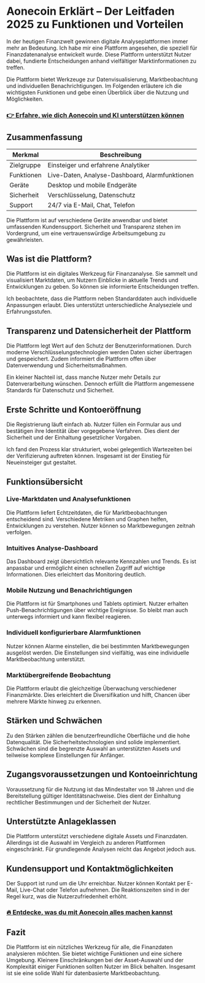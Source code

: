 # Aonecoin Erklärt – Der Leitfaden 2025 zu Funktionen und Vorteilen
   
In der heutigen Finanzwelt gewinnen digitale Analyseplattformen immer mehr an Bedeutung. Ich habe mir eine Plattform angesehen, die speziell für Finanzdatenanalyse entwickelt wurde. Diese Plattform unterstützt Nutzer dabei, fundierte Entscheidungen anhand vielfältiger Marktinformationen zu treffen.

Die Plattform bietet Werkzeuge zur Datenvisualisierung, Marktbeobachtung und individuellen Benachrichtigungen. Im Folgenden erläutere ich die wichtigsten Funktionen und gebe einen Überblick über die Nutzung und Möglichkeiten.

### [👉 Erfahre, wie dich Aonecoin und KI unterstützen können](https://t.co/NvaJJJMQkN)
## Zusammenfassung  
| Merkmal                   | Beschreibung                                    |
|--------------------------|------------------------------------------------|
| Zielgruppe               | Einsteiger und erfahrene Analytiker             |
| Funktionen               | Live-Daten, Analyse-Dashboard, Alarmfunktionen  |
| Geräte                   | Desktop und mobile Endgeräte                      |
| Sicherheit              | Verschlüsselung, Datenschutz                      |
| Support                 | 24/7 via E-Mail, Chat, Telefon                   |

Die Plattform ist auf verschiedene Geräte anwendbar und bietet umfassenden Kundensupport. Sicherheit und Transparenz stehen im Vordergrund, um eine vertrauenswürdige Arbeitsumgebung zu gewährleisten.

## Was ist die Plattform?  
Die Plattform ist ein digitales Werkzeug für Finanzanalyse. Sie sammelt und visualisiert Marktdaten, um Nutzern Einblicke in aktuelle Trends und Entwicklungen zu geben. So können sie informierte Entscheidungen treffen.

Ich beobachtete, dass die Plattform neben Standarddaten auch individuelle Anpassungen erlaubt. Dies unterstützt unterschiedliche Analyseziele und Erfahrungsstufen.

## Transparenz und Datensicherheit der Plattform  
Die Plattform legt Wert auf den Schutz der Benutzerinformationen. Durch moderne Verschlüsselungstechnologien werden Daten sicher übertragen und gespeichert. Zudem informiert die Plattform offen über Datenverwendung und Sicherheitsmaßnahmen.

Ein kleiner Nachteil ist, dass manche Nutzer mehr Details zur Datenverarbeitung wünschen. Dennoch erfüllt die Plattform angemessene Standards für Datenschutz und Sicherheit.

## Erste Schritte und Kontoeröffnung  
Die Registrierung läuft einfach ab. Nutzer füllen ein Formular aus und bestätigen ihre Identität über vorgegebene Verfahren. Dies dient der Sicherheit und der Einhaltung gesetzlicher Vorgaben.

Ich fand den Prozess klar strukturiert, wobei gelegentlich Wartezeiten bei der Verifizierung auftreten können. Insgesamt ist der Einstieg für Neueinsteiger gut gestaltet.

## Funktionsübersicht  
### Live-Marktdaten und Analysefunktionen  
Die Plattform liefert Echtzeitdaten, die für Marktbeobachtungen entscheidend sind. Verschiedene Metriken und Graphen helfen, Entwicklungen zu verstehen. Nutzer können so Marktbewegungen zeitnah verfolgen.

### Intuitives Analyse-Dashboard  
Das Dashboard zeigt übersichtlich relevante Kennzahlen und Trends. Es ist anpassbar und ermöglicht einen schnellen Zugriff auf wichtige Informationen. Dies erleichtert das Monitoring deutlich.

### Mobile Nutzung und Benachrichtigungen  
Die Plattform ist für Smartphones und Tablets optimiert. Nutzer erhalten Push-Benachrichtigungen über wichtige Ereignisse. So bleibt man auch unterwegs informiert und kann flexibel reagieren.

### Individuell konfigurierbare Alarmfunktionen  
Nutzer können Alarme einstellen, die bei bestimmten Marktbewegungen ausgelöst werden. Die Einstellungen sind vielfältig, was eine individuelle Marktbeobachtung unterstützt.

### Marktübergreifende Beobachtung  
Die Plattform erlaubt die gleichzeitige Überwachung verschiedener Finanzmärkte. Dies erleichtert die Diversifikation und hilft, Chancen über mehrere Märkte hinweg zu erkennen.

## Stärken und Schwächen  
Zu den Stärken zählen die benutzerfreundliche Oberfläche und die hohe Datenqualität. Die Sicherheitstechnologien sind solide implementiert. Schwächen sind die begrenzte Auswahl an unterstützten Assets und teilweise komplexe Einstellungen für Anfänger.

## Zugangsvoraussetzungen und Kontoeinrichtung  
Voraussetzung für die Nutzung ist das Mindestalter von 18 Jahren und die Bereitstellung gültiger Identitätsnachweise. Dies dient der Einhaltung rechtlicher Bestimmungen und der Sicherheit der Nutzer.

## Unterstützte Anlageklassen  
Die Plattform unterstützt verschiedene digitale Assets und Finanzdaten. Allerdings ist die Auswahl im Vergleich zu anderen Plattformen eingeschränkt. Für grundlegende Analysen reicht das Angebot jedoch aus.

## Kundensupport und Kontaktmöglichkeiten  
Der Support ist rund um die Uhr erreichbar. Nutzer können Kontakt per E-Mail, Live-Chat oder Telefon aufnehmen. Die Reaktionszeiten sind in der Regel kurz, was die Nutzerzufriedenheit erhöht.

### [🔥 Entdecke, was du mit Aonecoin alles machen kannst](https://t.co/NvaJJJMQkN)
## Fazit  
Die Plattform ist ein nützliches Werkzeug für alle, die Finanzdaten analysieren möchten. Sie bietet wichtige Funktionen und eine sichere Umgebung. Kleinere Einschränkungen bei der Asset-Auswahl und der Komplexität einiger Funktionen sollten Nutzer im Blick behalten. Insgesamt ist sie eine solide Wahl für datenbasierte Marktbeobachtung.
